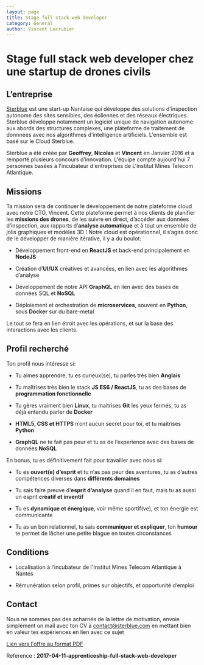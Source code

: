```yaml
---
layout: page
title: Stage full stack web developer
category: General
author: Vincent Lecrubier
---
```


Stage full stack web developer chez une startup de drones civils
================================================================

L’entreprise
------------

[Sterblue](http://www.sterblue.com) est une start-up Nantaise qui
développe des solutions d’inspection autonome des sites sensibles, des éoliennes et des réseaux électriques.
Sterblue développe notamment un logiciel unique de navigation autonome
aux abords des structures complexes, une plateforme de traitement de donnnées avec nos
algorithmes d'intelligence artificiels. L'ensemble est basé sur le Cloud Sterblue. 


Sterblue a été créée par **Geoffrey**, **Nicolas** et **Vincent** en
Janvier 2016 et a remporté plusieurs concours d’innovation. L'équipe compte aujourd'hui 7 personnes
basées à l'incubateur d'entreprises de L'institut Mines Telecom Atlantique. 

Missions
--------

Ta mission sera de continuer le développement de notre
plateforme cloud avec notre CTO, Vincent. Cette plateforme permet à nos clients de planifier
les **missions des drones**, de les suivre en direct, d’accéder aux
données d’inspection, aux rapports d’**analyse automatique** et à tout
un ensemble de jolis graphiques et modèles 3D ! Notre cloud est opérationnel, il s’agira donc de le développer de manière
itérative, il y a du boulot:

-   Développement front-end en **ReactJS** et back-end principalement en
    **NodeJS**

-   Création d’**UI/UX** créatives et avancées, en lien avec les
    algorithmes d’analyse

-   Développement de notre API **GraphQL** en lien avec des bases de
    données SQL et **NoSQL**

-   Déploiement et orchestration de **microservices**, souvent en
    **Python**, sous **Docker** sur du bare-metal

Le tout se fera en lien étroit avec les opérations, et sur la base des
interactions avec les clients.

Profil recherché
----------------

Ton profil nous intéresse si:

-   Tu aimes apprendre, tu es curieux(se), tu parles très bien
    **Anglais**

-   Tu maîtrises très bien le stack **JS ES6 / ReactJS**, tu as des
    bases de **programmation fonctionnelle**

-   Tu gères vraiment bien **Linux**, tu maitrises **Git** les yeux
    fermés, tu as déjà entendu parler de **Docker**

-   **HTML5, CSS et HTTPS** n’ont aucun secret pour toi, et tu maîtrises
    **Python**

-   **GraphQL** ne te fait pas peur et tu as de l’experience avec des
    bases de données **NoSQL**

En bonus, tu es définitivement fait pour travailler avec nous si:

-   Tu es **ouvert(e) d’esprit** et tu n’as pas peur des aventures, tu
    as d’autres compétences diverses dans **différents domaines**

-   Tu sais faire preuve d’**esprit d’analyse** quand il en faut, mais
    tu as aussi un esprit **créatif et inventif**

-   Tu es **dynamique et énergique**, voir même sportif(ve), et ton
    énergie est communicante

-   Tu as un bon relationnel, tu sais **communiquer et expliquer**, ton
    **humour** te permet de lâcher une petite blague en toutes
    circonstances

Conditions
----------

-   Localisation à l’incubateur de l'Institut Mines Telecom Atlantique à Nantes

-   Rémunération selon profil, primes sur objectifs, et opportunité
    d’emploi

Contact
-------

Nous ne sommes pas des acharnés de la lettre de motivation, envoie
simplement un mail avec ton CV à <contact@sterblue.com> en
mettant bien en valeur tes expériences en lien avec ce sujet

[Lien vers l'offre au format PDF](/jobs/pdf/2017-04-11-internship-full-stack-web-developer.pdf)

Reference : **2017-04-11-apprenticeship-full-stack-web-developer**

